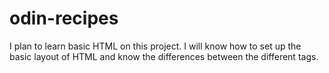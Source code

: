 # odin-recipes
I plan to learn basic HTML on this project. I will know how to set up the basic layout of HTML and know the differences between the different tags.